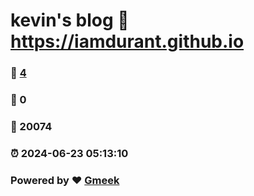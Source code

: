 # kevin's blog :link: https://iamdurant.github.io 
### :page_facing_up: [4](https://iamdurant.github.io/tag.html) 
### :speech_balloon: 0 
### :hibiscus: 20074 
### :alarm_clock: 2024-06-23 05:13:10 
### Powered by :heart: [Gmeek](https://github.com/Meekdai/Gmeek)
